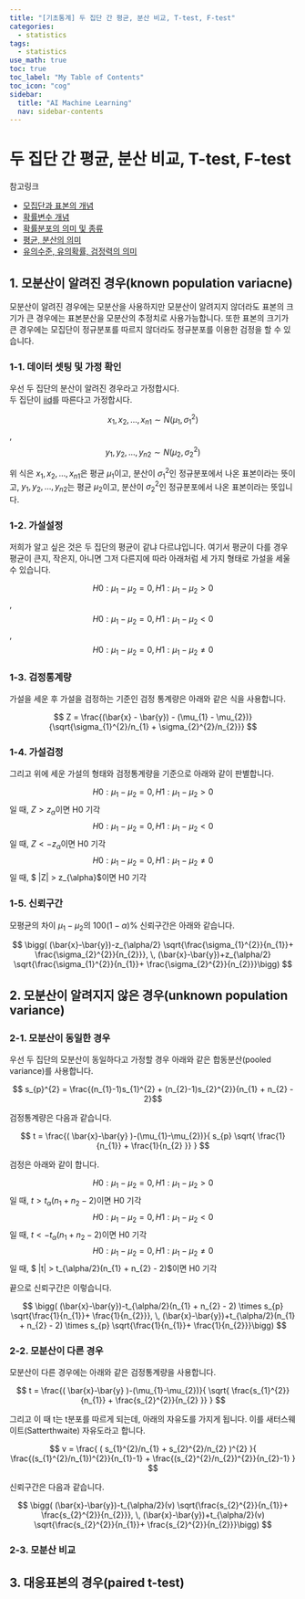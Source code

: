 ```yaml
---
title: "[기초통계] 두 집단 간 평균, 분산 비교, T-test, F-test" 
categories:
  - statistics
tags:
  - statistics
use_math: true
toc: true
toc_label: "My Table of Contents"
toc_icon: "cog"
sidebar:
  title: "AI Machine Learning"
  nav: sidebar-contents
---
```


# 두 집단 간 평균, 분산 비교, T-test, F-test

참고링크
* [모집단과 표본의 개념](https://losskatsu.github.io/statistics/population-sample/)
* [확률변수 개념](https://losskatsu.github.io/statistics/random-variable/)
* [확률분포의 의미 및 종류](https://losskatsu.github.io/statistics/prob-distribution/)
* [평균, 분산의 의미](https://losskatsu.github.io/statistics/mean-vairance/)
* [유의수준, 유의확률, 검정력의 의미](https://losskatsu.github.io/statistics/alpha-beta-test/)


## 1. 모분산이 알려진 경우(known population variacne)

모분산이 알려진 경우에는 모분산을  사용하지만 모분산이 알려지지 않더라도 표본의 크기가 큰 경우에는 표본분산을 모분산의 추정치로 사용가능합니다. 
또한 표본의 크기가 큰 경우에는 모집단이 정규분포를 따르지 않더라도 정규분포를 이용한 검정을 할 수 있습니다. 

### 1-1. 데이터 셋팅 및 가정 확인 

우선 두 집단의 분산이 알려진 경우라고 가정합시다.  
두 집단이 [iid](https://losskatsu.github.io/statistics/prob-distribution/)를 따른다고 가정합시다. 

$$ x_{1}, x_{2}, \dots ,x_{n1} \sim N(\mu_{1}, \sigma_{1}^{2}) $$, <br />
$$ y_{1}, y_{2}, \dots ,y_{n2} \sim N(\mu_{2}, \sigma_{2}^{2}) $$

위 식은 $x_{1}, x_{2}, \dots ,x_{n1}$은 평균 $\mu_{1}$이고, 분산이 $\sigma_{1}^{2}$인 정규분포에서 나온 표본이라는 뜻이고, 
$y_{1}, y_{2}, \dots ,y_{n2}$는 평균 $\mu_{2}$이고, 분산이 $\sigma_{2}^{2}$인 정규분포에서 나온 표본이라는 뜻입니다. 

### 1-2. 가설설정 

저희가 알고 싶은 것은 두 집단의 평균이 같냐 다르냐입니다. 
여기서 평균이 다를 경우 평균이 큰지, 작은지, 아니면 그저 다른지에 따라 아래처럼 세 가지 형태로 가설을 세울 수 있습니다. 

$$ H0: \mu_{1} - \mu_{2} = 0, H1: \mu_{1} - \mu_{2} > 0 $$, <br />
$$ H0: \mu_{1} - \mu_{2} = 0, H1: \mu_{1} - \mu_{2} < 0 $$, <br />
$$ H0: \mu_{1} - \mu_{2} = 0, H1: \mu_{1} - \mu_{2} \neq 0 $$

### 1-3. 검정통계량 

가설을 세운 후 가설을 검정하는 기준인 검정 통계량은 아래와 같은 식을 사용합니다.  

$$ Z = \frac{(\bar{x} - \bar{y}) - (\mu_{1} - \mu_{2})}{\sqrt{\sigma_{1}^{2}/n_{1} + \sigma_{2}^{2}/n_{2}}} $$

### 1-4. 가설검정 

그리고 위에 세운 가설의 형태와 검정통계량을 기준으로 아래와 같이 판별합니다.

$$ H0: \mu_{1} - \mu_{2} = 0, \, H1: \mu_{1} - \mu_{2} > 0 $$일 때,  $Z > z_{\alpha}$이면 H0 기각<br />
$$ H0: \mu_{1} - \mu_{2} = 0, \, H1: \mu_{1} - \mu_{2} < 0 $$일 때, $Z < -z_{\alpha}$이면 H0 기각<br />
$$ H0: \mu_{1} - \mu_{2} = 0, \, H1: \mu_{1} - \mu_{2} \neq 0 $$일 때, $ \|Z\| > z_{\alpha}$이면 H0 기각

### 1-5. 신뢰구간

모평균의 차이 $\mu_{1} - \mu_{2}$의 $100(1-\alpha)$% 신뢰구간은 아래와 같습니다.


$$ \bigg( (\bar{x}-\bar{y})-z_{\alpha/2} \sqrt{\frac{\sigma_{1}^{2}}{n_{1}}+ \frac{\sigma_{2}^{2}}{n_{2}}}, \,  (\bar{x}-\bar{y})+z_{\alpha/2} \sqrt{\frac{\sigma_{1}^{2}}{n_{1}}+ \frac{\sigma_{2}^{2}}{n_{2}}}\bigg) $$

## 2. 모분산이 알려지지 않은 경우(unknown population variance)

### 2-1. 모분산이 동일한 경우

우선 두 집단의 모분산이 동일하다고 가정할 경우 아래와 같은 합동분산(pooled variance)를 사용합니다. 

$$ s_{p}^{2} = \frac{(n_{1}-1)s_{1}^{2} + (n_{2}-1)s_{2}^{2}}{n_{1} + n_{2} - 2}$$

검정통계량은 다음과 같습니다. 

$$ t = \frac{( \bar{x}-\bar{y} )-(\mu_{1}-\mu_{2})}{ s_{p} \sqrt{ \frac{1}{n_{1}} + \frac{1}{n_{2} }} } $$

검정은 아래와 같이 합니다. 

$$ H0: \mu_{1} - \mu_{2} = 0, \, H1: \mu_{1} - \mu_{2} > 0 $$일 때, $t > t_{\alpha}(n_{1} + n_{2} - 2)$이면 H0 기각<br />
$$ H0: \mu_{1} - \mu_{2} = 0, \, H1: \mu_{1} - \mu_{2} < 0 $$일 때, $t < -t_{\alpha}(n_{1} + n_{2} - 2)$이면 H0 기각<br />
$$ H0: \mu_{1} - \mu_{2} = 0, \, H1: \mu_{1} - \mu_{2} \neq 0 $$일 때, $ \|t\| > t_{\alpha/2}(n_{1} + n_{2} - 2)$이면 H0 기각

끝으로 신뢰구간은 이렇습니다. 

$$ \bigg( (\bar{x}-\bar{y})-t_{\alpha/2}(n_{1} + n_{2} - 2) \times s_{p} \sqrt{\frac{1}{n_{1}}+ \frac{1}{n_{2}}},  \, (\bar{x}-\bar{y})+t_{\alpha/2}(n_{1} + n_{2} - 2) \times s_{p} \sqrt{\frac{1}{n_{1}}+ \frac{1}{n_{2}}}\bigg) $$


### 2-2. 모분산이 다른 경우

모분산이 다른 경우에는 아래와 같은 검정통계량을 사용합니다. 

$$ t = \frac{( \bar{x}-\bar{y} )-(\mu_{1}-\mu_{2})}{ \sqrt{ \frac{s_{1}^{2}}{n_{1}} + \frac{s_{2}^{2}}{n_{2} }} } $$

그리고 이 때 t는 t분포를 따르게 되는데, 아래의 자유도를 가지게 됩니다. 이를 새터스웨이트(Satterthwaite) 자유도라고 합니다.

$$ v = \frac{ (   s_{1}^{2}/n_{1} + s_{2}^{2}/n_{2}   )^{2}  }{  \frac{(s_{1}^{2}/n_{1})^{2}}{n_{1}-1} + \frac{(s_{2}^{2}/n_{2})^{2}}{n_{2}-1}   } $$

신뢰구간은 다음과 같습니다. 

$$ \bigg( (\bar{x}-\bar{y})-t_{\alpha/2}(v) \sqrt{\frac{s_{2}^{2}}{n_{1}}+ \frac{s_{2}^{2}}{n_{2}}},  \, (\bar{x}-\bar{y})+t_{\alpha/2}(v)  \sqrt{\frac{s_{2}^{2}}{n_{1}}+ \frac{s_{2}^{2}}{n_{2}}}\bigg) $$

### 2-3. 모분산 비교

## 3. 대응표본의 경우(paired t-test)
